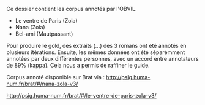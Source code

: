 Ce dossier contient les corpus annotés par l'OBVIL.
- Le ventre de Paris (Zola)
- Nana (Zola)
- Bel-ami (Mautpassant)

Pour produire le gold, des extraits (...) des 3 romans ont été annotés en plusieurs itérations. Ensuite, les mêmes données ont été séparémment annotées par deux différentes personnes, avec un accord entre annotateurs de 89% (kappa). Cela nous a permis de raffiner le guide.

Corpus annoté disponible sur Brat via :
http://psig.huma-num.fr/brat/#/nana-zola-v3/

http://psig.huma-num.fr/brat/#/le-ventre-de-paris-zola-v3/
